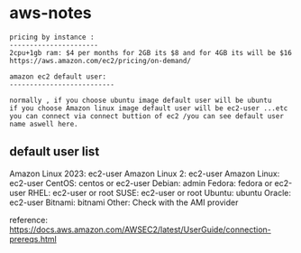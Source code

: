 # aws-notes

    pricing by instance :
    ----------------------
    2cpu+1gb ram: $4 per months for 2GB its $8 and for 4GB its will be $16
    https://aws.amazon.com/ec2/pricing/on-demand/
    
    amazon ec2 default user:
    --------------------------
    
    normally , if you choose ubuntu image default user will be ubuntu
    if you choose Amazon linux image default user will be ec2-user ...etc
    you can connect via connect buttion of ec2 /you can see default user name aswell here.
    
    
  default user list 
  --------------------------------------
Amazon Linux 2023: ec2-user
Amazon Linux 2: ec2-user
Amazon Linux: ec2-user
CentOS:	centos or ec2-user
Debian:	admin
Fedora:	fedora or ec2-user
RHEL:	ec2-user or root
SUSE:	ec2-user or root
Ubuntu:	ubuntu
Oracle:	ec2-user
Bitnami:	bitnami
Other:	Check with the AMI provider

reference:
https://docs.aws.amazon.com/AWSEC2/latest/UserGuide/connection-prereqs.html
    


